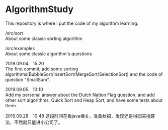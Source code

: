 # AlgorithmStudy
This repository is where I put the code of my algorithm learning.

/src/sort  
About some classic sorting algorithm

/src/examples  
About some classic algorithm's questions

2019.09.04&emsp;15:20  
The first commit, add some sorting algorithms(BubbleSort/InsertSort/MergeSort/SelectionSort) and the code of question "SmallSum".  

2019.09.05&emsp;10:10  
Add my personal answer about the Dutch Nation Flag question, and add other sort algorithms, Quick Sort and Heap Sort, and have some tests about them.  

2019.09.28&emsp;10:48
这段时间在看java相关，准备秋招，发现还是得回来撸算法，不然就只能进小公司了。


